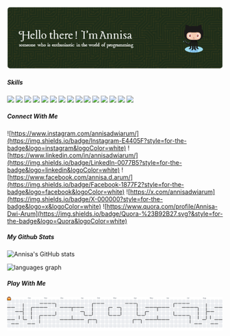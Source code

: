 <!-- ## こんにちは、みんなさん！👋 -->

![Annisa Dwi Arum](img/github-header-image%20(11).png)

##### Skills

<img src="https://img.shields.io/badge/HTML5-E34F26?style=for-the-badge&logo=html5&logoColor=white" /> <img src="https://img.shields.io/badge/CSS3-1572B6?style=for-the-badge&logo=css3&logoColor=white" /> <img src= "https://img.shields.io/badge/Tailwind_CSS-38B2AC?style=for-the-badge&logo=tailwind-css&logoColor=white" /> <img src="https://img.shields.io/badge/JavaScript-323330?style=for-the-badge&logo=javascript&logoColor=F7DF1E" /> <img src="https://img.shields.io/badge/PHP-777BB4?style=for-the-badge&logo=php&logoColor=white" /> <img src="https://img.shields.io/badge/Python-FFD43B?style=for-the-badge&logo=python&logoColor=blue" /> <img src="https://img.shields.io/badge/TypeScript-007ACC?style=for-the-badge&logo=typescript&logoColor=white" /> <img src="https://img.shields.io/badge/React_Native-20232A?style=for-the-badge&logo=react&logoColor=61DAFB" /> <img src="https://img.shields.io/badge/next%20js-000000?style=for-the-badge&logo=nextdotjs&logoColor=white" /> <img src="https://img.shields.io/badge/Node%20js-339933?style=for-the-badge&logo=nodedotjs&logoColor=white" /> <img src="https://img.shields.io/badge/Laragon-0E83CD?style=for-the-badge&logo=Laragon&logoColor=white" /> <img src="https://img.shields.io/badge/Laravel-FF2D20?style=for-the-badge&logo=laravel&logoColor=white" /> <img src="https://img.shields.io/badge/Codeigniter-EF4223?style=for-the-badge&logo=codeigniter&logoColor=white" /> 
<img src="https://img.shields.io/badge/Alpine%20JS-8BC0D0?style=for-the-badge&logo=alpinedotjs&logoColor=black" /> <img src="https://img.shields.io/badge/ChatGPT-74aa9c?style=for-the-badge&logo=openai&logoColor=white" />

##### Connect With Me

![https://www.instagram.com/annisadwiarum/](https://img.shields.io/badge/Instagram-E4405F?style=for-the-badge&logo=instagram&logoColor=white) ![https://www.linkedin.com/in/annisadwiarum/](https://img.shields.io/badge/LinkedIn-0077B5?style=for-the-badge&logo=linkedin&logoColor=white) ![https://www.facebook.com/annisa.d.arum/](https://img.shields.io/badge/Facebook-1877F2?style=for-the-badge&logo=facebook&logoColor=white) ![https://x.com/annisadwiarum](https://img.shields.io/badge/X-000000?style=for-the-badge&logo=x&logoColor=white) ![https://www.quora.com/profile/Annisa-Dwi-Arum](https://img.shields.io/badge/Quora-%23B92B27.svg?&style=for-the-badge&logo=Quora&logoColor=white)

##### My Github Stats

![Annisa's GitHub stats](https://github-readme-stats.vercel.app/api?username=annisadwiarum&theme=dracula&show_icons=true)

<img src="https://github-readme-stats.vercel.app/api/top-langs?username=annisadwiarum&locale=en&hide_title=false&layout=compact&card_width=320&langs_count=5&theme=dracula&hide_border=false&order=2" height="150" alt="languages graph"  />

##### Play With Me

<picture>
  <source media="(prefers-color-scheme: dark)" srcset="https://raw.githubusercontent.com/annisadwiarum/annisadwiarum/output/pacman-contribution-graph-dark.svg">
  <source media="(prefers-color-scheme: light)" srcset="https://raw.githubusercontent.com/annisadwiarum/annisadwiarum/output/pacman-contribution-graph.svg">
  <img alt="pacman contribution graph" src="https://raw.githubusercontent.com/annisadwiarum/annisadwiarum/output/pacman-contribution-graph.svg">
</picture>


<!--
**annisadwiarum/annisadwiarum** is a ✨ _special_ ✨ repository because its `README.md` (this file) appears on your GitHub profile.

Here are some ideas to get you started:

- 🔭 I’m currently working on ...
- 🌱 I’m currently learning ...
- 👯 I’m looking to collaborate on ...
- 🤔 I’m looking for help with ...
- 💬 Ask me about ...
- 📫 How to reach me: ...
- 😄 Pronouns: ...
- ⚡ Fun fact: ...
-->
